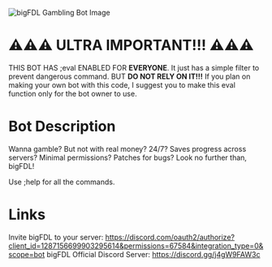 ![bigFDL Gambling Bot Image](https://equabg.neocities.org/bigfdl.png)

# ⚠️⚠️⚠️ ULTRA IMPORTANT!!! ⚠️⚠️⚠️
THIS BOT HAS ;eval ENABLED FOR **EVERYONE**. It just has a simple filter to prevent dangerous command. BUT **DO NOT RELY ON IT!!!**
If you plan on making your own bot with this code, I suggest you to make this eval function only for the bot owner to use.

# Bot Description
Wanna gamble? But not with real money?
24/7?  Saves progress across servers?
Minimal permissions? Patches for bugs?
Look no further than, bigFDL!

Use ;help for all the commands.

# Links

Invite bigFDL to your server: https://discord.com/oauth2/authorize?client_id=1287156699903295614&permissions=67584&integration_type=0&scope=bot
bigFDL Official Discord Server: https://discord.gg/j4gW9FAW3c



